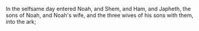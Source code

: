 In the selfsame day entered Noah, and Shem, and Ham, and Japheth, the sons of Noah, and Noah's wife, and the three wives of his sons with them, into the ark;
